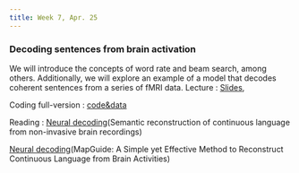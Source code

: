```yaml
---
title: Week 7, Apr. 25
---
```


### Decoding sentences from brain activation

We will introduce the concepts of word rate and beam search, among others. Additionally, we will explore an example of a model that decodes coherent sentences from a series of fMRI data.
Lecture
: [Slides](), 

Coding full-version 
: [code&data]()

Reading
:
[Neural decoding](https://www.nature.com/articles/s41593-023-01304-9)(Semantic reconstruction of continuous language from non-invasive brain recordings)

[Neural decoding]([https://www.sciencedirect.com/science/article/pii/S1053811923004056](https://arxiv.org/abs/2403.17516))(MapGuide: A Simple yet Effective Method to Reconstruct Continuous Language from Brain Activities)
